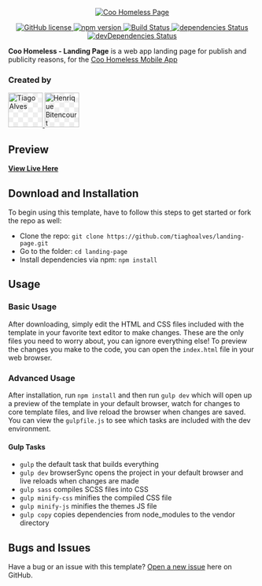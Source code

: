 <p align="center">
	<a href="http://coohomeless.me/landing-page/">
		<img src="http://coohomeless.me/landing-page/img/logotipo.png" alt="Coo Homeless Page">
	</a>
</p>
<p align="center">
	<a href="https://raw.githubusercontent.com/tiaghoalves/landing-page/gh-pages/LICENSE">
		<img src="https://img.shields.io/badge/license-MIT-blue.svg" alt="GitHub license">
	</a>
	<a href="https://www.npmjs.com/package/startbootstrap-new-age">
		<img src="https://img.shields.io/npm/v/startbootstrap-new-age.svg" alt="npm version">
	</a>
	<a href="https://travis-ci.org/tiaghoalves/landing-page">
		<img src="https://api.travis-ci.org/tiaghoalves/landing-page.svg?branch=master" alt="Build Status">
	</a>
	<a href="https://david-dm.org/tiaghoalves/landing-page">
		<img src="https://david-dm.org/tiaghoalves/landing-page/status.svg" alt="dependencies Status">
	</a>
	<a href="https://david-dm.org/tiaghoalves/landing-page?type=dev">
		<img src="https://david-dm.org/tiaghoalves/landing-page/dev-status.svg" alt="devDependencies Status">
	</a>
</p>

**Coo Homeless - Landing Page** is a web app landing page for publish and publicity reasons, for the [Coo Homeless Mobile App](https://github.com/tiaghoalves/coo-homeless) 

### Created by
<a href="https://github.com/tiaghoalves">
	<img style="-webkit-user-select: none;background-position: 0px 0px, 10px 10px;background-size: 20px 20px;background-image:linear-gradient(45deg, #eee 25%, transparent 25%, transparent 75%, #eee 75%, #eee 100%),linear-gradient(45deg, #eee 25%, white 25%, white 75%, #eee 75%, #eee 100%);cursor: zoom-in;" src="https://avatars3.githubusercontent.com/u/12253419?s=400&amp;u=e43d88afe09792e9ca15894325c51c33075a8f6a&amp;v=4" width="70" height="70" alt="Tiago Alves" />
</a>
<a href="https://github.com/henriquebitencourt">
	<img style="-webkit-user-select: none;background-position: 0px 0px, 10px 10px;background-size: 20px 20px;background-image:linear-gradient(45deg, #eee 25%, transparent 25%, transparent 75%, #eee 75%, #eee 100%),linear-gradient(45deg, #eee 25%, white 25%, white 75%, #eee 75%, #eee 100%);cursor: zoom-in;" src="https://avatars0.githubusercontent.com/u/22625167?s=400&amp;v=4" width="70" height="70" alt="Henrique Bitencourt" />
</a>

## Preview

**[View Live Here](http://coohomeless.me/landing-page/)**
 
## Download and Installation
 
To begin using this template, have to follow this steps to get started or fork the repo as well:
* Clone the repo: `git clone https://github.com/tiaghoalves/landing-page.git`
* Go to the folder: `cd landing-page`
* Install dependencies via npm: `npm install`
 
## Usage
 
### Basic Usage
 
After downloading, simply edit the HTML and CSS files included with the template in your favorite text editor to make changes. These are the only files you need to worry about, you can ignore everything else! To preview the changes you make to the code, you can open the `index.html` file in your web browser.
 
### Advanced Usage
 
After installation, run `npm install` and then run `gulp dev` which will open up a preview of the template in your default browser, watch for changes to core template files, and live reload the browser when changes are saved. You can view the `gulpfile.js` to see which tasks are included with the dev environment.
 
#### Gulp Tasks
 
- `gulp` the default task that builds everything
- `gulp dev` browserSync opens the project in your default browser and live reloads when changes are made
- `gulp sass` compiles SCSS files into CSS
- `gulp minify-css` minifies the compiled CSS file
- `gulp minify-js` minifies the themes JS file
- `gulp copy` copies dependencies from node_modules to the vendor directory

## Bugs and Issues

Have a bug or an issue with this template? [Open a new issue](https://github.com/tiaghoalves/landing-page/issues) here on GitHub.
 
